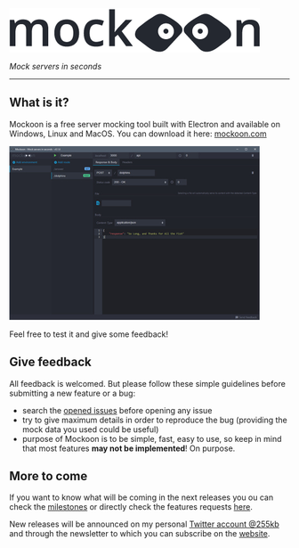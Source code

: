 ![Mockoon logo](./images/logo.png)

*Mock servers in seconds*

---

## What is it? 

Mockoon is a free server mocking tool built with Electron and available on Windows, Linux and MacOS. You can download it here: [mockoon.com](https://mockoon.com)

![screenshot](./images/screenshot.jpg)

Feel free to test it and give some feedback!

## Give feedback

All feedback is welcomed. But please follow these simple guidelines before submitting a new feature or a bug:

- search the [opened issues](https://github.com/255kb/mockoon/issues) before opening any issue
- try to give maximum details in order to reproduce the bug (providing the mock data you used could be useful)
- purpose of Mockoon is to be simple, fast, easy to use, so keep in mind that most features **may not be implemented**! On purpose.

## More to come

If you want to know what will be coming in the next releases you ou can check the [milestones](https://github.com/255kb/mockoon/milestones) or directly check the features requests [here](https://github.com/255kb/mockoon/labels/feature).

New releases will be announced on my personal [Twitter account @255kb](https://twitter.com/255kb) and through the newsletter to which you can subscribe on the [website](https://mockoon.com/#download).
